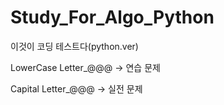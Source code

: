 # Study_For_Algo_Python
이것이 코딩 테스트다(python.ver) 

LowerCase Letter_@@@ -> 연습 문제

Capital Letter_@@@ -> 실전 문제
